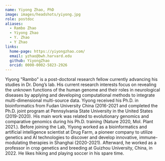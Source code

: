 ```yaml
---
name: Yiyong Zhao, PhD
image: images/headshots/yiyong.jpg
role: postdoc
aliases:
  - Rambo Zhao
  - Yiyong Zhao
  - Y. Zhao
  - Y Zhao
links:
  home-page: https://yiyongzhao.com/
  email: yzhao@bwh.harvard.edu
  github: YiyongZhao
  orcid: 0000-0002-5823-2926
---
```

Yiyong "Rambo" is a post-doctoral research fellow currently advancing his studies in Dr. Dong’s lab. His current research interests focus on revealing the unknown functions of the human genome and their roles in neurological diseases by applying and developing computational methods to integrate multi-dimensional multi-source data. Yiyong received his Ph.D. in bioinformatics from Fudan University China (2016-2021 and completed the Ph.D. joint program at Pennsylvania State University in the United States (2019-2020). His main work was related to evolutionary genomics and comparative genomics during his Ph.D. training (Nature 2020, Mol. Plant 2021.). Before joining the Lab, Yiyong worked as a bioinformatics and artificial intelligence scientist at Drug Farm, a pioneer company to utilize genetics and AI technologies to discover and develop innovative, immune-modulating therapies in Shanghai (2020-2021). Afterward, he worked as a professor in crop genetics and breeding at Guizhou University, China, in 2022. He likes hiking and playing soccer in his spare time.
